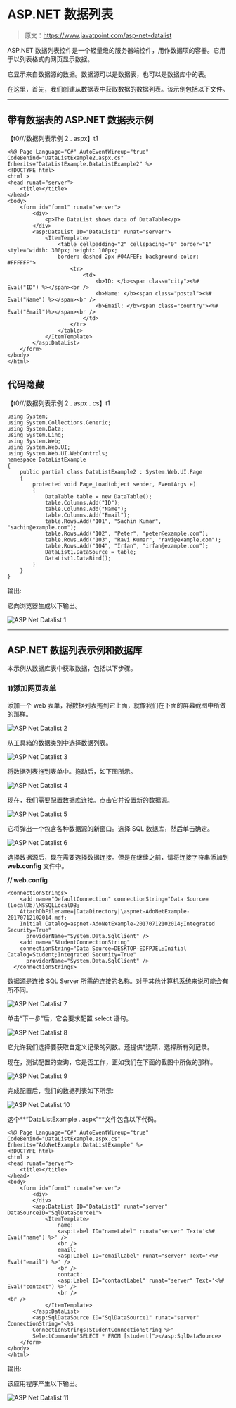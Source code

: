 # ASP.NET 数据列表

> 原文：<https://www.javatpoint.com/asp-net-datalist>

ASP.NET 数据列表控件是一个轻量级的服务器端控件，用作数据项的容器。它用于以列表格式向网页显示数据。

它显示来自数据源的数据。数据源可以是数据表，也可以是数据库中的表。

在这里，首先，我们创建从数据表中获取数据的数据列表。该示例包括以下文件。

* * *

## 带有数据表的 ASP.NET 数据表示例

【t0///数据列表示例 2 . aspx】t1

```
<%@ Page Language="C#" AutoEventWireup="true" CodeBehind="DataListExample2.aspx.cs" 
Inherits="DataListExample.DataListExample2" %>
<!DOCTYPE html>
<html >
<head runat="server">
    <title></title>
</head>
<body>
    <form id="form1" runat="server">
        <div>
            <p>The DataList shows data of DataTable</p>
        </div>
        <asp:DataList ID="DataList1" runat="server">
            <ItemTemplate>
                <table cellpadding="2" cellspacing="0" border="1" style="width: 300px; height: 100px; 
				border: dashed 2px #04AFEF; background-color: #FFFFFF">
                    <tr>
                        <td>
                            <b>ID: </b><span class="city"><%# Eval("ID") %></span><br />
                            <b>Name: </b><span class="postal"><%# Eval("Name") %></span><br />
                            <b>Email: </b><span class="country"><%# Eval("Email")%></span><br />
                        </td>
                    </tr>
                </table>
            </ItemTemplate>
        </asp:DataList>
    </form>
</body>
</html>

```

## 代码隐藏

【t0///数据列表示例 2 . aspx . cs】t1

```
using System;
using System.Collections.Generic;
using System.Data;
using System.Linq;
using System.Web;
using System.Web.UI;
using System.Web.UI.WebControls;
namespace DataListExample
{
    public partial class DataListExample2 : System.Web.UI.Page
    {
        protected void Page_Load(object sender, EventArgs e)
        {
            DataTable table = new DataTable();
            table.Columns.Add("ID");
            table.Columns.Add("Name");
            table.Columns.Add("Email");
            table.Rows.Add("101", "Sachin Kumar", "sachin@example.com");
            table.Rows.Add("102", "Peter", "peter@example.com");
            table.Rows.Add("103", "Ravi Kumar", "ravi@example.com");
            table.Rows.Add("104", "Irfan", "irfan@example.com");
            DataList1.DataSource = table;
            DataList1.DataBind();   
        }
    }
}

```

输出:

它向浏览器生成以下输出。

![ASP Net Datalist 1](img/2876562f666f295f85d8b1a9a2ae4430.png)

* * *

## ASP.NET 数据列表示例和数据库

本示例从数据库表中获取数据，包括以下步骤。

### 1)添加网页表单

添加一个 web 表单，将数据列表拖到它上面，就像我们在下面的屏幕截图中所做的那样。

![ASP Net Datalist 2](img/d621447a4b86e757b89e1d570f6619bb.png)

从工具箱的数据类别中选择数据列表。

![ASP Net Datalist 3](img/404fcbea245aeacca4a56624edc9e33b.png)

将数据列表拖到表单中。拖动后，如下图所示。

![ASP Net Datalist 4](img/c9a794ec333831e450386e2ec112ecdf.png)

现在，我们需要配置数据库连接。点击它并设置新的数据源。

![ASP Net Datalist 5](img/291c7ea0b0b5a959196ab900cfdba0aa.png)

它将弹出一个包含各种数据源的新窗口。选择 SQL 数据库，然后单击确定。

![ASP Net Datalist 6](img/11421480e185b3e573ed630f12639eec.png)

选择数据源后，现在需要选择数据连接。但是在继续之前，请将连接字符串添加到 **web.config** 文件中。

**// web.config**

```
<connectionStrings>
    <add name="DefaultConnection" connectionString="Data Source=(LocalDb)\MSSQLLocalDB;
	AttachDbFilename=|DataDirectory|\aspnet-AdoNetExample-20170712102014.mdf;
	Initial Catalog=aspnet-AdoNetExample-20170712102014;Integrated Security=True"
      providerName="System.Data.SqlClient" />
    <add name="StudentConnectionString" 
	connectionString="Data Source=DESKTOP-EDFPJEL;Initial Catalog=Student;Integrated Security=True"
      providerName="System.Data.SqlClient" />
  </connectionStrings>

```

数据源是连接 SQL Server 所需的连接的名称。对于其他计算机系统来说可能会有所不同。

![ASP Net Datalist 7](img/12a727cb42c42a97761ed41f718b3ed5.png)

单击“下一步”后，它会要求配置 select 语句。

![ASP Net Datalist 8](img/76ff79a85204d34c88f2607f6539d4cc.png)

它允许我们选择要获取自定义记录的列数。还提供&ast;选项，选择所有列记录。

现在，测试配置的查询，它是否工作，正如我们在下面的截图中所做的那样。

![ASP Net Datalist 9](img/615aa1d662aaa005b9eb19d849cf2834.png)

完成配置后，我们的数据列表如下所示:

![ASP Net Datalist 10](img/29563cbb3ada3a83a1989a40ddb5b1ad.png)

这个**“DataListExample . aspx”**文件包含以下代码。

```
<%@ Page Language="C#" AutoEventWireup="true" 
CodeBehind="DataListExample.aspx.cs" Inherits="AdoNetExample.DataListExample" %>
<!DOCTYPE html>
<html >
<head runat="server">
    <title></title>
</head>
<body>
    <form id="form1" runat="server">
        <div>
        </div>
        <asp:DataList ID="DataList1" runat="server" DataSourceID="SqlDataSource1">
            <ItemTemplate>
                name:
                <asp:Label ID="nameLabel" runat="server" Text='<%# Eval("name") %>' />
                <br />
                email:
                <asp:Label ID="emailLabel" runat="server" Text='<%# Eval("email") %>' />
                <br />
                contact:
                <asp:Label ID="contactLabel" runat="server" Text='<%# Eval("contact") %>' />
                <br />
<br />
            </ItemTemplate>
        </asp:DataList>
        <asp:SqlDataSource ID="SqlDataSource1" runat="server" ConnectionString="<%$ 
        ConnectionStrings:StudentConnectionString %>" 
		SelectCommand="SELECT * FROM [student]"></asp:SqlDataSource>
    </form>
</body>
</html>

```

输出:

该应用程序产生以下输出。

![ASP Net Datalist 11](img/3850c224820c3c96b526e4f53e8cfd9b.png)
